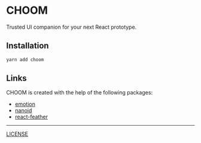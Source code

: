 # CHOOM

Trusted UI companion for your next React prototype.

## Installation

```sh
yarn add choom
```

## Links

CHOOM is created with the help of the following packages:

- [emotion](https://emotion.sh/docs/introduction)
- [nanoid](https://www.npmjs.com/package/nanoid)
- [react-feather](https://www.npmjs.com/package/react-feather)

---

[LICENSE](LICENSE)
